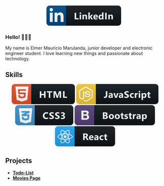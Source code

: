 <p align="center">
<a href="https://www.linkedin.com/in/elmer-mauricio-marulanda-382a80226"><img height="64" src="https://github.com/MikeCodesDotNET/ColoredBadges/blob/master/svg/social/linkedin.svg"></a>&nbsp;&nbsp; 
</p>

### Hello! 👋👋👋

My name is Elmer Mauricio Marulanda, junior developer and electronic engineer student. I love learning new things and passionate about technology.

## Skills

<p align="center">
<img src="https://github.com/MikeCodesDotNET/ColoredBadges/blob/master/svg/dev/languages/html.svg" />
<img src="https://github.com/MikeCodesDotNET/ColoredBadges/blob/master/svg/dev/languages/js.svg"/>
<img src="https://github.com/MikeCodesDotNET/ColoredBadges/blob/master/svg/dev/languages/css3.svg"/>
<img src="https://github.com/MikeCodesDotNET/ColoredBadges/blob/master/svg/dev/frameworks/bootstrap.svg"/>
<img src="https://github.com/MikeCodesDotNET/ColoredBadges/blob/master/svg/dev/frameworks/react.svg" />
</p>

## Projects

<p align="center">
<ul>
 <li><strong><a href="https://elmer125.github.io/Todo-List/" >Todo-List</a></strong></li>
 <li>
 <strong><a href="https://elmer125.github.io/MoviesReact/">Movies Page</a></strong></li>
</ul>
</p>
